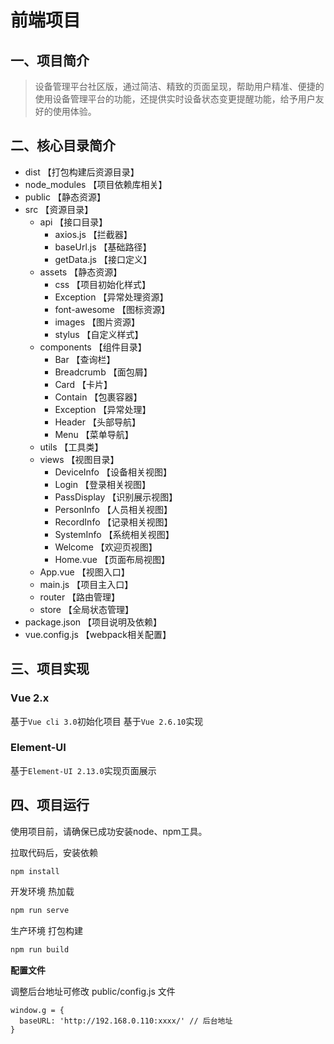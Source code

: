 # 前端项目

## 一、项目简介
> 设备管理平台社区版，通过简洁、精致的页面呈现，帮助用户精准、便捷的使用设备管理平台的功能，还提供实时设备状态变更提醒功能，给予用户友好的使用体验。

## 二、核心目录简介
- dist 【打包构建后资源目录】
- node_modules 【项目依赖库相关】
- public 【静态资源】
- src 【资源目录】
  - api 【接口目录】
    - axios.js 【拦截器】
    - baseUrl.js 【基础路径】
    - getData.js 【接口定义】
  - assets 【静态资源】
    - css 【项目初始化样式】
    - Exception 【异常处理资源】
    - font-awesome 【图标资源】
    - images 【图片资源】
    - stylus 【自定义样式】
  - components 【组件目录】
    - Bar 【查询栏】
    - Breadcrumb 【面包屑】
    - Card 【卡片】
    - Contain 【包裹容器】
    - Exception 【异常处理】
    - Header 【头部导航】
    - Menu 【菜单导航】
  - utils 【工具类】
  - views 【视图目录】
    - DeviceInfo 【设备相关视图】
    - Login 【登录相关视图】
    - PassDisplay 【识别展示视图】
    - PersonInfo 【人员相关视图】
    - RecordInfo 【记录相关视图】
    - SystemInfo 【系统相关视图】
    - Welcome 【欢迎页视图】
    - Home.vue 【页面布局视图】
  - App.vue 【视图入口】
  - main.js 【项目主入口】
  - router 【路由管理】
  - store 【全局状态管理】
- package.json 【项目说明及依赖】
- vue.config.js 【webpack相关配置】

## 三、项目实现
### Vue 2.x
基于`Vue cli 3.0`初始化项目
基于`Vue 2.6.10`实现

### Element-UI
基于`Element-UI 2.13.0`实现页面展示

## 四、项目运行
使用项目前，请确保已成功安装node、npm工具。

拉取代码后，安装依赖
```bash
npm install
```
开发环境 热加载
```bash
npm run serve
```
生产环境 打包构建
```bash
npm run build
```

**配置文件**

调整后台地址可修改 public/config.js 文件
```
window.g = {
  baseURL: 'http://192.168.0.110:xxxx/' // 后台地址
}
```
